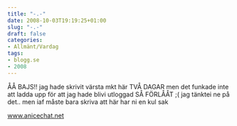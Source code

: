 ```yaml
---
title: "-.-"
date: 2008-10-03T19:19:25+01:00
slug: "-.-"
draft: false
categories:
- Allmänt/Vardag
tags:
- blogg.se
- 2008
---
```

ÅÅ BAJS!! jag hade skrivit värsta mkt här TVÅ DAGAR men det funkade inte att ladda upp för att jag hade blivi utloggad SÅ FÖRLÅÅT ;( jag tänktei ne på det.. men iaf måste bara skriva att här har ni en kul sak  
  
www.anicechat.net